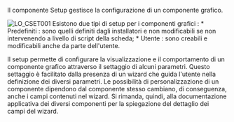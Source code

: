 
Il componente Setup gestisce la configurazione di un componente grafico.

![LO_CSET001](http://doc.smeup.com/immagini/MBDOC_OPE-LOCSETO01/LO_CSET001.png)
Esistono due tipi di setup per i componenti grafici : 
 \* Predefiniti :  sono quelli definiti dagli installatori e non modificabili se non intervenendo a livello di script della scheda;
 \* Utente :  sono creabili e modificabili anche da parte dell'utente.

Il setup permette di configurare la visualizzazione e il comportamento di un componente grafico attraverso il settaggio di alcuni parametri. Questo settaggio è facilitato dalla presenza di un wizard che guida l'utente nella definizione dei diversi parametri.
Le possibilità di personalizzazione di un componente dipendono dal componente stesso cambiano, di conseguenza, anche i campi contenuti nel wizard. Si rimanda, quindi, alla documentazione applicativa dei diversi componenti per la spiegazione del dettaglio dei campi del wizard.

